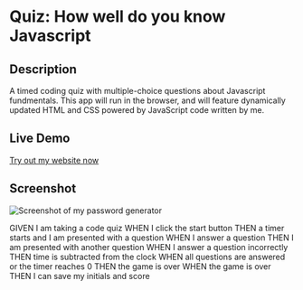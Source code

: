 # Quiz: How well do you know Javascript

## Description
A timed coding quiz with multiple-choice questions about Javascript fundmentals. This app will run in the browser, and will feature dynamically updated HTML and CSS powered by JavaScript code written by me.

## Live Demo
[Try out my website now]()

## Screenshot
![Screenshot of my password generator]()


GIVEN I am taking a code quiz
WHEN I click the start button
THEN a timer starts and I am presented with a question
WHEN I answer a question
THEN I am presented with another question
WHEN I answer a question incorrectly
THEN time is subtracted from the clock
WHEN all questions are answered or the timer reaches 0
THEN the game is over
WHEN the game is over
THEN I can save my initials and score